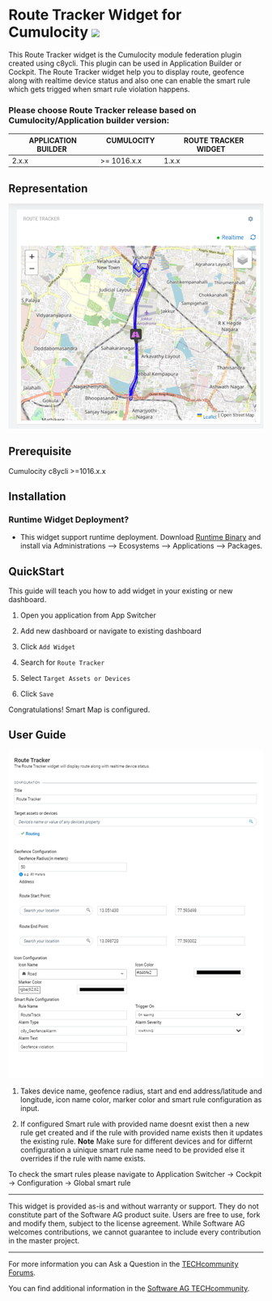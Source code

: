 
# Route Tracker Widget for Cumulocity [<img width="35" src="https://user-images.githubusercontent.com/32765455/211497905-561e9197-18b9-43d5-a023-071d3635f4eb.png"/>](https://github.com/SoftwareAG/cumulocity-route-tracker-plugin/releases/download/1.0.1/sag-ps-pkg-route-tracker-runtime-widget-1.0.1.zip)

  
This Route Tracker widget is the Cumulocity module federation plugin created using c8ycli. This plugin can be used in Application Builder or Cockpit.
The Route Tracker widget help you to display route, geofence along with realtime device status and also one can enable the smart rule which gets trigged when smart rule violation happens.


### Please choose Route Tracker release based on Cumulocity/Application builder version:

|APPLICATION BUILDER&nbsp; |&nbsp; CUMULOCITY &nbsp;|&nbsp; ROUTE TRACKER WIDGET&nbsp; |
|--------------------|------------|----------------------|
| 2.x.x | >= 1016.x.x| 1.x.x                | 

  
## Representation

![RouteTrackermain](assets/route-tracker.png)
  

## Prerequisite
   Cumulocity c8ycli >=1016.x.x
   
   
## Installation

### Runtime Widget Deployment?

* This widget support runtime deployment. Download [Runtime Binary](https://github.com/SoftwareAG/cumulocity-route-tracker-plugin/releases/download/1.0.1/sag-ps-pkg-route-tracker-runtime-widget-1.0.1.zip) and install via Administrations --> Ecosystems --> Applications --> Packages.


## QuickStart
This guide will teach you how to add widget in your existing or new dashboard.

1. Open you application from App Switcher

2. Add new dashboard or navigate to existing dashboard

3. Click `Add Widget`

4. Search for `Route Tracker`

5. Select `Target Assets or Devices`

7. Click `Save`

Congratulations! Smart Map is configured.

  
## User Guide

![RouteTrackerConfiguration](assets/config-tracker.png)
1. Takes device name, geofence radius, start and end address/latitude and longitude, icon name color, marker color and smart rule configuration as input.

2. If configured Smart rule with provided name doesnt exist then a new rule get created and if the rule with provided name exists then it updates the existing rule.
**Note** Make sure for different devices and for differnt configuration a uinique smart rule name need to be provided else it overrides if the rule with name exists.

To check the smart rules please navigate to Application Switcher -> Cockpit -> Configuration -> Global smart rule


------------------------------

This widget is provided as-is and without warranty or support. They do not constitute part of the Software AG product suite. Users are free to use, fork and modify them, subject to the license agreement. While Software AG welcomes contributions, we cannot guarantee to include every contribution in the master project.

_____________________

For more information you can Ask a Question in the [TECHcommunity Forums](https://tech.forums.softwareag.com/tags/c/forum/1/Cumulocity-IoT).

You can find additional information in the [Software AG TECHcommunity](https://tech.forums.softwareag.com/tag/Cumulocity-IoT).
